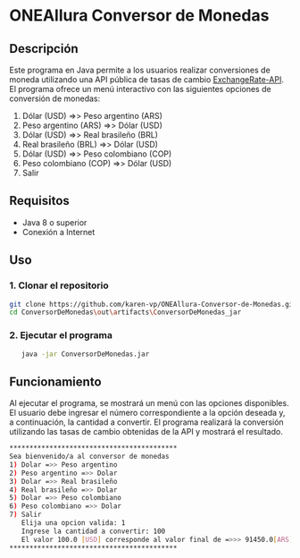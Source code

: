# ONEAllura Conversor de Monedas

## Descripción
Este programa en Java permite a los usuarios realizar conversiones de moneda utilizando una API pública de tasas de cambio [ExchangeRate-API](https://www.exchangerate-api.com/docs/overview). El programa ofrece un menú interactivo con las siguientes opciones de conversión de monedas:

1. Dólar (USD) =>> Peso argentino (ARS)
2. Peso argentino (ARS) =>> Dólar (USD)
3. Dólar (USD) =>> Real brasileño (BRL)
4. Real brasileño (BRL) =>> Dólar (USD)
5. Dólar (USD) =>> Peso colombiano (COP)
6. Peso colombiano (COP) =>> Dólar (USD)
7. Salir

## Requisitos
- Java 8 o superior
- Conexión a Internet

## Uso

### 1. Clonar el repositorio
```bash
git clone https://github.com/karen-vp/ONEAllura-Conversor-de-Monedas.git
cd ConversorDeMonedas\out\artifacts\ConversorDeMonedas_jar
```
### 2. Ejecutar el programa
```bash
   java -jar ConversorDeMonedas.jar
```
## Funcionamiento
Al ejecutar el programa, se mostrará un menú con las opciones disponibles. El usuario debe ingresar el número correspondiente a la opción deseada y, a continuación, la cantidad a convertir. El programa realizará la conversión utilizando las tasas de cambio obtenidas de la API y mostrará el resultado.

```bash 
******************************************
Sea bienvenido/a al conversor de monedas
1) Dolar =>> Peso argentino
2) Peso argentino =>> Dolar
3) Dolar =>> Real brasileño
4) Real brasileño =>> Dolar
5) Dolar =>> Peso colombiano
6) Peso colombiano =>> Dolar
7) Salir
   Elija una opcion valida: 1
   Ingrese la cantidad a convertir: 100
   El valor 100.0 [USD] corresponde al valor final de =>>> 91450.0[ARS]
******************************************
```

